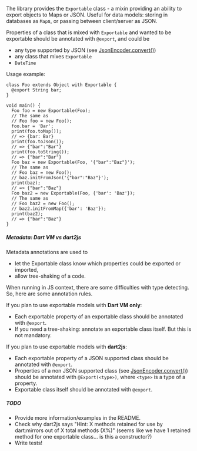 The library provides the `Exportable` class - a mixin providing an ability to
export objects to Maps or JSON. Useful for data models: storing in databases as
`Map`s, or passing between client/server as JSON.

Properties of a class that is mixed with `Exportable` and wanted to be
exportable should be annotated with `@export`, and could be

* any type supported by JSON (see [JsonEncoder.convert()](http://api.dartlang.org/docs/channels/stable/latest/dart_convert/JsonEncoder.html#convert))
* any class that mixes `Exportable`
* `DateTime`

Usage example:

    class Foo extends Object with Exportable {
      @export String bar;
    }

    void main() {
      Foo foo = new Exportable(Foo);
      // The same as
      // Foo foo = new Foo();
      foo.bar = 'Bar';
      print(foo.toMap());
      // => {bar: Bar}
      print(foo.toJson());
      // => {"bar":"Bar"}
      print(foo.toString());
      // => {"bar":"Bar"}
      Foo baz = new Exportable(Foo, '{"bar":"Baz"}');
      // The same as
      // Foo baz = new Foo();
      // baz.initFromJson('{"bar":"Baz"}');
      print(baz);
      // => {"bar":"Baz"}
      Foo baz2 = new Exportable(Foo, {'bar': 'Baz'});
      // The same as
      // Foo baz2 = new Foo();
      // baz2.initFromMap({'bar': 'Baz'});
      print(baz2);
      // => {"bar":"Baz"}
    }

##### Metadata: Dart VM vs dart2js

Metadata annotations are used to

* let the Exportable class know which properties could be exported or imported,
* allow tree-shaking of a code.

When running in JS context, there are some difficulties with type detecting. So,
here are some annotation rules.

If you plan to use exportable models with **Dart VM only**:

* Each exportable property of an exportable class should be annotated with
  `@export`.
* If you need a tree-shaking: annotate an exportable class itself. But this is
  not mandatory.

If you plan to use exportable models with **dart2js**:

* Each exportable property of a JSON supported class should be annotated with
  `@export`.
* Properties of a non JSON supported class
  (see [JsonEncoder.convert()](http://api.dartlang.org/docs/channels/stable/latest/dart_convert/JsonEncoder.html#convert))
  should be annotated with `@Export(<type>)`, where `<type>` is a type of a
  property.
* Exportable class itself should be annotated with `@export`.

##### TODO

* Provide more information/examples in the README.
* Check why dart2js says
  "Hint: X methods retained for use by dart:mirrors out of X total methods (X%)"
  (seems like we have 1 retained method for one exportable class... is this a
  constructor?)
* Write tests!
